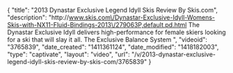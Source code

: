 {
    "title": "2013 Dynastar Exclusive Legend Idyll Skis Review By Skis.com",
    "description": "http:\/\/www.skis.com\/Dynastar-Exclusive-Idyll-Womens-Skis-with-NX11-Fluid-Bindings-2013\/279063P,default,pd.html  The Dynastar Exclusive Idyll delivers high-performance for female skiers looking for a ski that will slay it all. The Exclusive Balance System ",
    "videoid": "3765839",
    "date_created": "1411361124",
    "date_modified": "1418182003",
    "type": "captivate",
    "layout": "video",
    "url": "\/v\/2013-dynastar-exclusive-legend-idyll-skis-review-by-skis-com\/3765839"
}